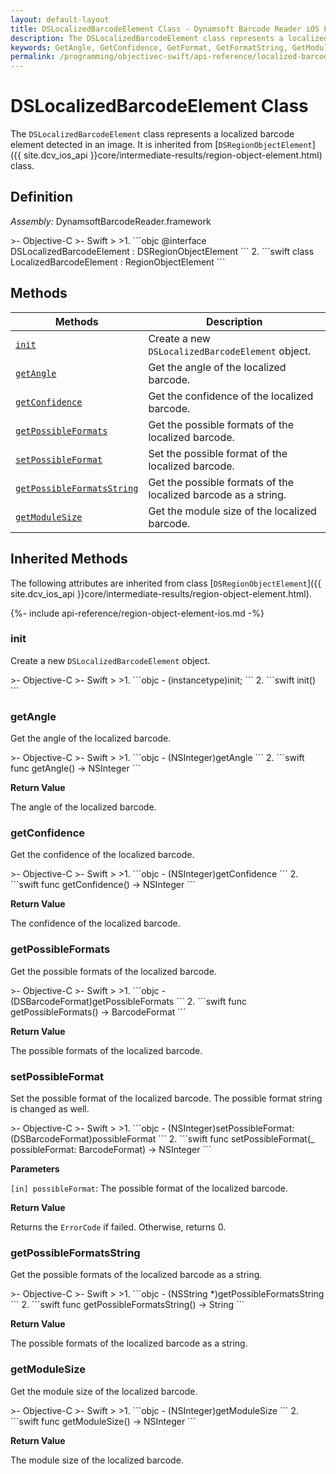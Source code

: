 ```yaml
---
layout: default-layout
title: DSLocalizedBarcodeElement Class - Dynamsoft Barcode Reader iOS Edition
description: The DSLocalizedBarcodeElement class represents a localized barcode element detected in an image. It is inherited from DSRegionObjectElement class.
keywords: GetAngle, GetConfidence, GetFormat, GetFormatString, GetModuleSize, DSLocalizedBarcodeElement, api reference
permalink: /programming/objectivec-swift/api-reference/localized-barcode-element.html
---
```


# DSLocalizedBarcodeElement Class

The `DSLocalizedBarcodeElement` class represents a localized barcode element detected in an image. It is inherited from [`DSRegionObjectElement`]({{ site.dcv_ios_api }}core/intermediate-results/region-object-element.html) class.

## Definition

*Assembly:* DynamsoftBarcodeReader.framework

<div class="sample-code-prefix"></div>
>- Objective-C
>- Swift
>
>1. 
```objc
@interface DSLocalizedBarcodeElement : DSRegionObjectElement
```
2. 
```swift
class LocalizedBarcodeElement : RegionObjectElement
```

## Methods

| Methods | Description |
| ------- | ----------- |
| [`init`](#init) | Create a new `DSLocalizedBarcodeElement` object. |
| [`getAngle`](#getangle) | Get the angle of the localized barcode. |
| [`getConfidence`](#getconfidence) | Get the confidence of the localized barcode. |
| [`getPossibleFormats`](#getpossibleformats) | Get the possible formats of the localized barcode. |
| [`setPossibleFormat`](#setpossibleformat) | Set the possible format of the localized barcode. |
| [`getPossibleFormatsString`](#getpossibleformatsstring) | Get the possible formats of the localized barcode as a string. |
| [`getModuleSize`](#getmodulesize) | Get the module size of the localized barcode. |

## Inherited Methods

The following attributes are inherited from class [`DSRegionObjectElement`]({{ site.dcv_ios_api }}core/intermediate-results/region-object-element.html).

{%- include api-reference/region-object-element-ios.md -%}

### init

Create a new `DSLocalizedBarcodeElement` object.

<div class="sample-code-prefix"></div>
>- Objective-C
>- Swift
>
>1. 
```objc
- (instancetype)init;
```
2. 
```swift
init()
```

### getAngle

Get the angle of the localized barcode.

<div class="sample-code-prefix"></div>
>- Objective-C
>- Swift
>
>1. 
```objc
- (NSInteger)getAngle
```
2. 
```swift
func getAngle() -> NSInteger
```

**Return Value**

The angle of the localized barcode.

### getConfidence

Get the confidence of the localized barcode.

<div class="sample-code-prefix"></div>
>- Objective-C
>- Swift
>
>1. 
```objc
- (NSInteger)getConfidence
```
2. 
```swift
func getConfidence() -> NSInteger
```

**Return Value**

The confidence of the localized barcode.

### getPossibleFormats

Get the possible formats of the localized barcode.

<div class="sample-code-prefix"></div>
>- Objective-C
>- Swift
>
>1. 
```objc
- (DSBarcodeFormat)getPossibleFormats
```
2. 
```swift
func getPossibleFormats() -> BarcodeFormat
```

**Return Value**

The possible formats of the localized barcode.

### setPossibleFormat

Set the possible format of the localized barcode. The possible format string is changed as well.

<div class="sample-code-prefix"></div>
>- Objective-C
>- Swift
>
>1. 
```objc
- (NSInteger)setPossibleFormat:(DSBarcodeFormat)possibleFormat
```
2. 
```swift
func setPossibleFormat(_ possibleFormat: BarcodeFormat) -> NSInteger
```

**Parameters**

`[in] possibleFormat`: The possible format of the localized barcode.

**Return Value**

Returns the `ErrorCode` if failed. Otherwise, returns 0.

### getPossibleFormatsString

Get the possible formats of the localized barcode as a string.

<div class="sample-code-prefix"></div>
>- Objective-C
>- Swift
>
>1. 
```objc
- (NSString *)getPossibleFormatsString
```
2. 
```swift
func getPossibleFormatsString() -> String
```

**Return Value**

The possible formats of the localized barcode as a string.

### getModuleSize

Get the module size of the localized barcode.

<div class="sample-code-prefix"></div>
>- Objective-C
>- Swift
>
>1. 
```objc
- (NSInteger)getModuleSize
```
2. 
```swift
func getModuleSize() -> NSInteger
```

**Return Value**

The module size of the localized barcode.
